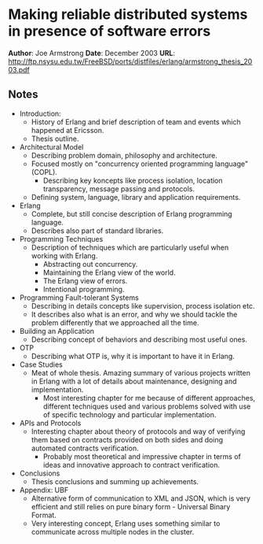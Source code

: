 # Making reliable distributed systems in presence of software errors

**Author**: Joe Armstrong
**Date**: December 2003
**URL**: http://ftp.nsysu.edu.tw/FreeBSD/ports/distfiles/erlang/armstrong_thesis_2003.pdf

## Notes

- Introduction:
  - History of Erlang and brief description of team and events which happened at
    Ericsson.
  - Thesis outline.
- Architectural Model
  - Describing problem domain, philosophy and architecture.
  - Focused mostly on "concurrency oriented programming language" (COPL).
    - Describing key koncepts like process isolation, location transparency,
      message passing and protocols.
  - Defining system, language, library and application requirements.
- Erlang
  - Complete, but still concise description of Erlang programming language.
  - Describes also part of standard libraries.
- Programming Techniques
  - Description of techniques which are particularly useful when working with
    Erlang.
    - Abstracting out concurrency.
    - Maintaining the Erlang view of the world.
    - The Erlang view of errors.
    - Intentional programming.
- Programming Fault-tolerant Systems
  - Describing in details concepts like supervision, process isolation etc.
  - It describes also what is an error, and why we should tackle the problem
    differently that we approached all the time.
- Building an Application
  - Describing concept of behaviors and describing most useful ones.
- OTP
  - Describing what OTP is, why it is important to have it in Erlang.
- Case Studies
  - Meat of whole thesis. Amazing summary of various projects written in Erlang
    with a lot of details about maintenance, designing and implementation.
    - Most interesting chapter for me because of different approaches, different
      techniques used and various problems solved with use of specific
      technology and particular implementation.
- APIs and Protocols
  - Interesting chapter about theory of protocols and way of verifying them
    based on contracts provided on both sides and doing automated contracts
    verification.
    - Probably most theoretical and impressive chapter in terms of ideas and
      innovative approach to contract verification.
- Conclusions
  - Thesis conclusions and summing up achievements.
- Appendix: UBF
  - Alternative form of communication to XML and JSON, which is very efficient
    and still relies on pure binary form - Universal Binary Format.
  - Very interesting concept, Erlang uses something similar to communicate
    across multiple nodes in the cluster.
